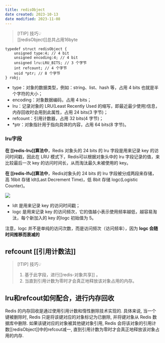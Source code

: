 ```yaml
---
title: redisObject
date created: 2023-10-13
date modified: 2023-11-08
---
```

> [!TIP] 技巧💡  
> [[redisObject]]总共占用16byte

```
typedef struct redisObject {
    unsigned type:4; // 4 bit
    unsigned encoding:4; // 4 bit
    unsigned lru:LRU_BITS; // 3 个字节
    int refcount; // 4 个字节
    void *ptr; // 8 个字节
} robj;

```

- type：对象的数据类型，例如：string、list、hash 等，占用 4 bits 也就是半个字符的大小；
- encoding：对象数据编码，占用 4 bits；
- lru：记录对象的 LRU(Least Recently Used 的缩写，即最近最少使用)信息，内存回收时会用到此属性，占用 24 bits(3 字节)；
- refcount：引用计数器，占用 32 bits(4 字节)；
- *ptr：对象指针用于指向具体的内容，占用 64 bits(8 字节)。

### lru字段

**在 [[redis-lru]]算法中**，Redis 对象头的 24 bits 的 lru 字段是用来记录 key 的访问时间戳，因此在 LRU 模式下，Redis可以根据对象头中的 lru 字段记录的值，来比较最后一次 key 的访问时间长，从而淘汰最久未被使用的 key。

**在 [[redis-lfu]]算法中**，Redis对象头的 24 bits 的 lru 字段被分成两段来存储，高 16bit 存储 ldt(Last Decrement Time)，低 8bit 存储 logc(Logistic Counter)。

![](https://cdn.xiaolincoding.com/gh/xiaolincoder/redis/%E8%BF%87%E6%9C%9F%E7%AD%96%E7%95%A5/lru%E5%AD%97%E6%AE%B5.png)

- ldt 是用来记录 key 的访问时间戳；
- logc 是用来记录 key 的访问频次，它的值越小表示使用频率越低，越容易淘汰，每个新加入的 key 的logc 初始值为 5。

注意，logc 并不是单纯的访问次数，而是访问频次（访问频率），因为 **logc 会随时间推移而衰减的**

## refcount [[引用计数法]]

> [!TIP] 技巧💡
> 1. 基于此字段，进行[[redis-对象共享]] 。  
> 2. 当直到引用计数为零时才会真正地释放该对象占用的内存。

## lru和refcout如何配合，进行内存回收

Redis 的内存回收是通过使用引用计数和惰性删除技术实现的. 具体来说, 当一个键被删除时, Redis 只是将该键对应的对象标记为已删除, 并将键对象从 Redis 数据库中删除. 如果该键对应的对象被其他键对象引用, Redis 会将该对象的引用计数[[redisObject]]中的refcout减一, 直到引用计数为零时才会真正地释放该对象占用的内存.
